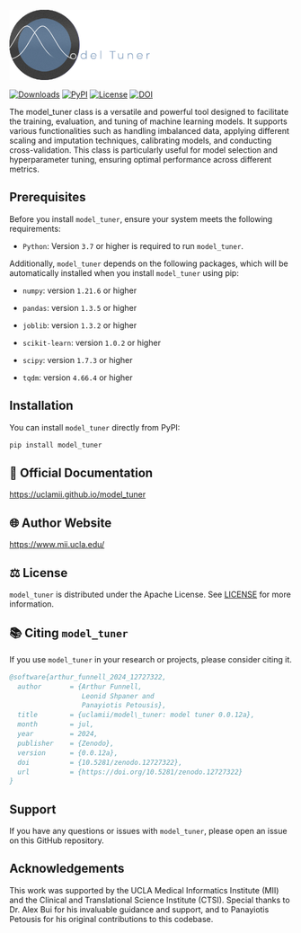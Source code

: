<br>

<img src="https://github.com/uclamii/model_tuner/blob/main/assets/modeltunersmaller.png?raw=true" width="250" style="border: none; outline: none; box-shadow: none;" oncontextmenu="return false;">

<br> 

[![Downloads](https://pepy.tech/badge/model_tuner)](https://pepy.tech/project/model_tuner) [![PyPI](https://img.shields.io/pypi/v/model_tuner.svg)](https://pypi.org/project/model_tuner/) [![License](https://img.shields.io/badge/License-Apache_2.0-blue.svg)](https://opensource.org/licenses/Apache-2.0) [![DOI](https://zenodo.org/badge/DOI/10.5281/zenodo.12727322.svg)](https://doi.org/10.5281/zenodo.12727322)


The model_tuner class is a versatile and powerful tool designed to facilitate the training, evaluation, and tuning of machine learning models. It supports various functionalities such as handling imbalanced data, applying different scaling and imputation techniques, calibrating models, and conducting cross-validation. This class is particularly useful for model selection and hyperparameter tuning, ensuring optimal performance across different metrics.

## Prerequisites

Before you install `model_tuner`, ensure your system meets the following requirements:

- `Python`: Version `3.7` or higher is required to run `model_tuner`.

Additionally, `model_tuner` depends on the following packages, which will be automatically installed when you install `model_tuner` using pip:

- `numpy`: version `1.21.6` or higher

- `pandas`: version `1.3.5` or higher

- `joblib`: version `1.3.2` or higher

- `scikit-learn`: version `1.0.2` or higher

- `scipy`: version `1.7.3` or higher

- `tqdm`: version `4.66.4` or higher


## Installation

You can install `model_tuner` directly from PyPI:

```bash
pip install model_tuner
```

## 📄 Official Documentation

https://uclamii.github.io/model_tuner

## 🌐 Author Website

https://www.mii.ucla.edu/

## ⚖️ License

`model_tuner` is distributed under the Apache License. See [LICENSE](https://github.com/uclamii/model_tuner?tab=Apache-2.0-1-ov-file) for more information.

## 📚 Citing `model_tuner`

If you use `model_tuner` in your research or projects, please consider citing it.

```bibtex
@software{arthur_funnell_2024_12727322,
  author       = {Arthur Funnell,
                  Leonid Shpaner and
                  Panayiotis Petousis},
  title        = {uclamii/model\_tuner: model tuner 0.0.12a},
  month        = jul,
  year         = 2024,
  publisher    = {Zenodo},
  version      = {0.0.12a},
  doi          = {10.5281/zenodo.12727322},
  url          = {https://doi.org/10.5281/zenodo.12727322}
}
```


## Support

If you have any questions or issues with `model_tuner`, please open an issue on this GitHub repository.


## Acknowledgements

This work was supported by the UCLA Medical Informatics Institute (MII) and the Clinical and Translational Science Institute (CTSI). Special thanks to Dr. Alex Bui for his invaluable guidance and support, and to Panayiotis Petousis for his original contributions to this codebase.
